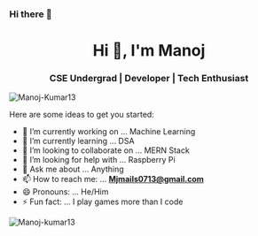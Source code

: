 ### Hi there 👋

<h1 align="center">Hi 👋, I'm Manoj</h1>
<h3 align="center">CSE Undergrad | Developer | Tech Enthusiast </h3>

<p align="left"> <img src="https://komarev.com/ghpvc/?username=Manoj-Kumar13&label=Profile%20views&color=0e75b6&style=flat" alt="Manoj-Kumar13" /> </p>


Here are some ideas to get you started:

- 🔭 I’m currently working on ... Machine Learning
- 🌱 I’m currently learning ... DSA
- 👯 I’m looking to collaborate on ... MERN Stack
- 🤔 I’m looking for help with ... Raspberry Pi
- 💬 Ask me about ... Anything
- 📫 How to reach me: ... **Mjmails0713@gmail.com**
- 😄 Pronouns: ... He/Him
- ⚡ Fun fact: ... I play games more than I code


<!-- ![Manoj's GitHub stats](https://github-readme-stats.vercel.app/api?username=Manoj-Kumar13&show_icons=true&theme=radical&hide=stars) -->
<p><img align="left" src="https://github-readme-stats.vercel.app/api/top-langs?username=Manoj-kumar13&show_icons=true&locale=en&layout=compact" alt="Manoj-kumar13" /></p>
